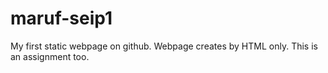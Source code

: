 # maruf-seip1
My first static webpage on github. Webpage creates by HTML only. This is an assignment too.
